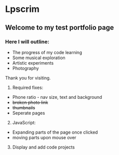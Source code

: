 # Lpscrim

## Welcome to my test portfolio page

### Here I will outline:
  
  + The progress of my code learning
  + Some musical exploration
  + Artistic experiments
  + Photography

Thank you for visiting.

1. Required fixes:
  + Phone ratio - nav size, text and background
  + ~~broken photo link~~
  + ~~thumbnails~~
  + Seperate pages

2. JavaScript:
  + Expanding parts of the page once clicked
  + moving parts upon mouse over
  
3. Display and add code projects
